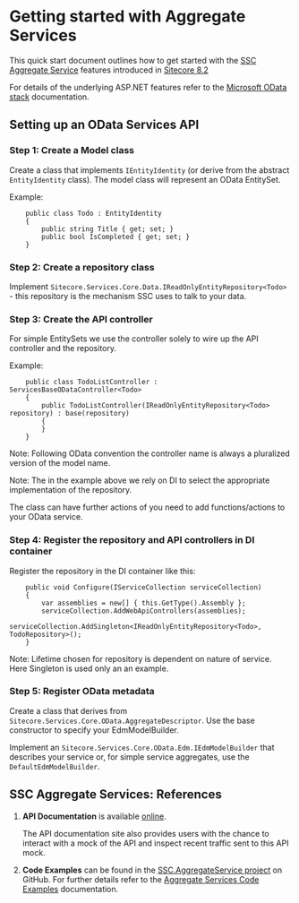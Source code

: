 # Getting started with Aggregate Services

This quick start document outlines how to get started with the [SSC Aggregate Service][4] features introduced in [Sitecore 8.2][6]

For details of the underlying ASP.NET features refer to the [Microsoft OData stack][5] documentation.

## Setting up an OData Services API

### Step 1: Create a Model class

Create a class that implements `IEntityIdentity` (or derive from the abstract `EntityIdentity` class). The model class will represent an OData EntitySet.

Example:

```
    public class Todo : EntityIdentity
    {
        public string Title { get; set; }
        public bool IsCompleted { get; set; }
    }
```

### Step 2: Create a repository class

Implement `Sitecore.Services.Core.Data.IReadOnlyEntityRepository<Todo>` - this repository is the mechanism SSC uses to talk to your data.

### Step 3: Create the API controller 

For simple EntitySets we use the controller solely to wire up the API controller and the repository.

Example:

```
    public class TodoListController : ServicesBaseODataController<Todo>
    {
        public TodoListController(IReadOnlyEntityRepository<Todo> repository) : base(repository)
        {
        }
    }
```

Note: Following OData convention the controller name is always a pluralized version of the model name. 

Note: The in the example above we rely on DI to select the appropriate implementation of the repository.

The class can have further actions of you need to add functions/actions to your OData service.

### Step 4: Register the repository and API controllers in DI container

Register the repository in the DI container like this:

```
    public void Configure(IServiceCollection serviceCollection)
    {
        var assemblies = new[] { this.GetType().Assembly };
        serviceCollection.AddWebApiControllers(assemblies);
        serviceCollection.AddSingleton<IReadOnlyEntityRepository<Todo>, TodoRepository>();
    }
```

Note: Lifetime chosen for repository is dependent on nature of service. Here Singleton is used only an an example.

### Step 5: Register OData metadata

Create a class that derives from `Sitecore.Services.Core.OData.AggregateDescriptor`. Use the base constructor to specify your EdmModelBuilder.

Implement an `Sitecore.Services.Core.OData.Edm.IEdmModelBuilder` that describes your service or, for simple service aggregates, use the `DefaultEdmModelBuilder`. 


## SSC Aggregate Services: References

1. **API Documentation** is available [online][2].

    The API documentation site also provides users with the chance to interact with a mock of the API and inspect recent traffic sent to this API mock.

2. **Code Examples** can be found in the [SSC.AggregateService project][1] on GitHub. For further details refer to the [Aggregate Services Code Examples][3] documentation.



 [1]: https://github.com/kevinobee/SSC.AggregateService/
 [2]: http://docs.sscaggregateservice.apiary.io/
 [3]: Aggregate-Services-Code-Examples.md
 [4]: ../../README.md
 [5]: http://odata.github.io/
 [6]: https://dev.sitecore.net/Downloads/Sitecore_Experience_Platform.aspx